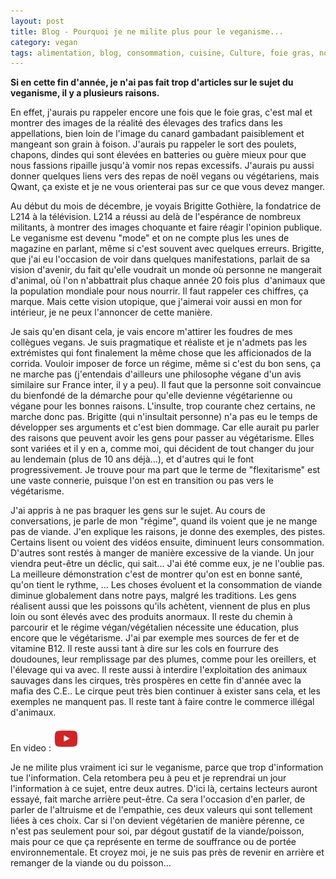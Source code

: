 ```yaml
---
layout: post
title: Blog - Pourquoi je ne milite plus pour le veganisme...
category: vegan
tags: alimentation, blog, consommation, cuisine, Culture, foie gras, noel, végétarien, végétarisme, vegan
---
```

**Si en cette fin d'année, je n'ai pas fait trop d'articles sur le sujet du veganisme, il y a plusieurs raisons.**

En effet, j'aurais pu rappeler encore une fois que le foie gras, c'est mal et montrer des images de la réalité des élevages des trafics dans les appellations, bien loin de l'image du canard gambadant paisiblement et mangeant son grain à foison. J'aurais pu rappeler le sort des poulets, chapons, dindes qui sont élevées en batteries ou guère mieux pour que nous fassions ripaille jusqu'à vomir nos repas excessifs. J'aurais pu aussi donner quelques liens vers des repas de noël vegans ou végétariens, mais Qwant, ça existe et je ne vous orienterai pas sur ce que vous devez manger.

Au début du mois de décembre, je voyais Brigitte Gothière, la fondatrice de L214 à la télévision. L214 a réussi au delà de l'espérance de nombreux militants, à montrer des images choquante et faire réagir l'opinion publique. Le veganisme est devenu "mode" et on ne compte plus les unes de magazine en parlant, même si c'est souvent avec quelques erreurs. Brigitte, que j'ai eu l'occasion de voir dans quelques manifestations, parlait de sa vision d'avenir, du fait qu'elle voudrait un monde où personne ne mangerait d'animal, où l'on n'abbattrait plus chaque année 20 fois plus&nbsp; d'animaux que la population mondiale pour nous nourrir. Il faut rappeler ces chiffres, ça marque. Mais cette vision utopique, que j'aimerai voir aussi en mon for intérieur, je ne peux l'annoncer de cette manière.

Je sais qu'en disant cela, je vais encore m'attirer les foudres de mes collègues vegans. Je suis pragmatique et réaliste et je n'admets pas les extrémistes qui font finalement la même chose que les afficionados de la corrida. Vouloir imposer de force un régime, même si c'est du bon sens, ça ne marche pas (j'entendais d'ailleurs une philosophe végane d'un avis similaire sur France inter, il y a peu). Il faut que la personne soit convaincue du bienfondé de la démarche pour qu'elle devienne végétarienne ou végane pour les bonnes raisons. L'insulte, trop courante chez certains, ne marche donc pas. Brigitte (qui n'insultait personne) n'a pas eu le temps de développer ses arguments et c'est bien dommage. Car elle aurait pu parler des raisons que peuvent avoir les gens pour passer au végétarisme. Elles sont variées et il y en a, comme moi, qui décident de tout changer du jour au lendemain (plus de 10 ans déjà...), et d'autres qui le font progressivement. Je trouve pour ma part que le terme de "flexitarisme" est une vaste connerie, puisque l'on est en transition ou pas vers le végétarisme.

J'ai appris à ne pas braquer les gens sur le sujet. Au cours de conversations, je parle de mon "régime", quand ils voient que je ne mange pas de viande. J'en explique les raisons, je donne des exemples, des pistes. Certains lisent ou voient des vidéos ensuite, diminuent leurs consommation. D'autres sont restés à manger de manière excessive de la viande. Un jour viendra peut-être un déclic, qui sait... J'ai été comme eux, je ne l'oublie pas. La meilleure démonstration c'est de montrer qu'on est en bonne santé, qu'on tient le rythme, ... Les choses évoluent et la consommation de viande diminue globalement dans notre pays, malgré les traditions. Les gens réalisent aussi que les poissons qu'ils achètent, viennent de plus en plus loin ou sont élevés avec des produits anormaux. Il reste du chemin à parcourir et le régime végan/végétalien nécessite une éducation, plus encore que le végétarisme. J'ai par exemple mes sources de fer et de vitamine B12. Il reste aussi tant à dire sur les cols en fourrure des doudounes, leur remplissage par des plumes, comme pour les oreillers, et l'élevage qui va avec. Il reste aussi à interdire l'exploitation des animaux sauvages dans les cirques, très prospères en cette fin d'année avec la mafia des C.E.. Le cirque peut très bien continuer à exister sans cela, et les exemples ne manquent pas. Il reste tant à faire contre le commerce illégal d'animaux.

En video : [![video](/images/youtube.png)](https://youtu.be/CJv_QeWUaHo)

Je ne milite plus vraiment ici sur le veganisme, parce que trop d'information tue l'information. Cela retombera peu à peu et je reprendrai un jour l'information à ce sujet, entre deux autres. D'ici là, certains lecteurs auront essayé, fait marche arrière peut-être. Ca sera l'occasion d'en parler, de parler de l'altruisme et de l'empathie, ces deux valeurs qui sont tellement liées à ces choix. Car si l'on devient végétarien de manière pérenne, ce n'est pas seulement pour soi, par dégout gustatif de la viande/poisson, mais pour ce que ça représente en terme de souffrance ou de portée environnementale. Et croyez moi, je ne suis pas près de revenir en arrière et remanger de la viande ou du poisson...
